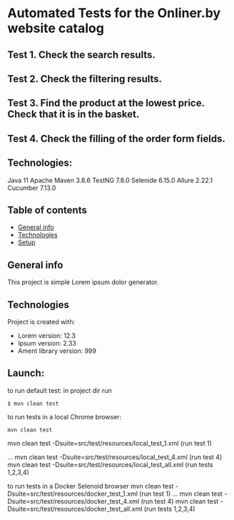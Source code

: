 # Automated Tests for the Onliner.by website catalog

## Test 1. Check the search results.
## Test 2. Check the filtering results.
## Test 3. Find the product at the lowest price. Сheck that it is in the basket.
## Test 4. Check the filling of the order form fields.

## Technologies:
Java 11
Apache Maven 3.8.6 
TestNG 7.8.0
Selenide 6.15.0
Allure 2.22.1       
Cucumber 7.13.0

## Table of contents
* [General info](#general-info)
* [Technologies](#technologies)
* [Setup](#setup)

## General info
This project is simple Lorem ipsum dolor generator.
	
## Technologies
Project is created with:
* Lorem version: 12.3
* Ipsum version: 2.33
* Ament library version: 999
        
## Launch:
to run default test:
in project dir run 
```
$ mvn clean test
```

to run tests in a local Chrome browser:
```
mvn clean test
```
mvn clean test -Dsuite=src/test/resources/local_test_1.xml (run test 1)

...
mvn clean test -Dsuite=src/test/resources/local_test_4.xml (run test 4)
mvn clean test -Dsuite=src/test/resources/local_test_all.xml  (run tests 1,2,3,4)

to run tests in a Docker Selenoid browser
mvn clean test -Dsuite=src/test/resources/docker_test_1.xml (run test 1)
...
mvn clean test -Dsuite=src/test/resources/docker_test_4.xml (run test 4)
mvn clean test -Dsuite=src/test/resources/docker_test_all.xml  (run tests 1,2,3,4)


